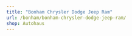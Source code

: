 ```yaml
---
title: "Bonham Chrysler Dodge Jeep Ram"
url: /bonham/bonham-chrysler-dodge-jeep-ram/
shop: Autohaus
---
```

